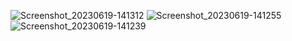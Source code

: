  ![Screenshot_20230619-141312](https://github.com/mahbuba89/Workingn/assets/122432648/587b5cb0-1ac7-4bc4-a0f3-5ccacdabd6c4)
![Screenshot_20230619-141255](https://github.com/mahbuba89/Workingn/assets/122432648/3197c711-f699-404b-bf4c-52b70cff615d)
![Screenshot_20230619-141239](https://github.com/mahbuba89/Workingn/assets/122432648/d0f9ed6f-db37-4427-9405-37050308e7a0)
